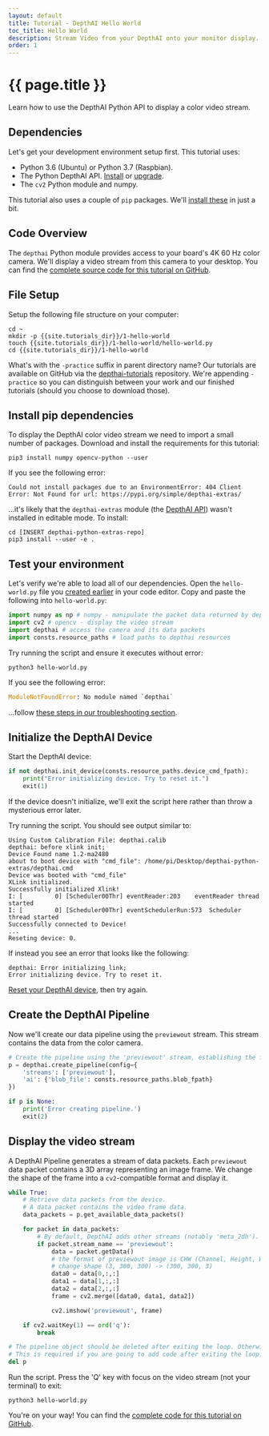 ```yaml
---
layout: default
title: Tutorial - DepthAI Hello World
toc_title: Hello World
description: Stream Video from your DepthAI onto your monitor display.
order: 1
---
```


# {{ page.title }}

Learn how to use the DepthAI Python API to display a color video stream.

## Dependencies

Let's get your development environment setup first. This tutorial uses:

* Python 3.6 (Ubuntu) or Python 3.7 (Raspbian).
* The Python DepthAI API. [Install](/api#install) or [upgrade](/api#upgrade).
* The `cv2` Python module and numpy.  

This tutorial also uses a couple of `pip` packages. We'll [install these](#install-pip-dependencies) in just a bit.

## Code Overview

The `depthai` Python module provides access to your board's 4K 60 Hz color camera. We'll display a video stream from this camera to your desktop. You can find the [complete source code for this tutorial on GitHub](https://github.com/luxonis/depthai-tutorials/tree/master/1-hello-world).

## File Setup

Setup the following file structure on your computer:

```
cd ~
mkdir -p {{site.tutorials_dir}}/1-hello-world
touch {{site.tutorials_dir}}/1-hello-world/hello-world.py
cd {{site.tutorials_dir}}/1-hello-world
```

What's with the `-practice` suffix in parent directory name? Our tutorials are available on GitHub via the [depthai-tutorials](https://github.com/luxonis/depthai-tutorials) repository. We're appending `-practice` so you can distinguish between your work and our finished tutorials (should you choose to download those).


## Install pip dependencies

To display the DepthAI color video stream we need to import a small number of packages. Download and install the requirements for this tutorial:

```
pip3 install numpy opencv-python --user
```

If you see the following error:

```
Could not install packages due to an EnvironmentError: 404 Client Error: Not Found for url: https://pypi.org/simple/depthai-extras/
```

...it's likely that the `depthai-extras` module (the [DepthAI API](/api)) wasn't installed in editable mode. To install:

```
cd [INSERT depthai-python-extras-repo]
pip3 install --user -e .
```

## Test your environment

Let's verify we're able to load all of our dependencies. Open the `hello-world.py` file you [created earlier](#file-setup) in your code editor. Copy and paste the following into `hello-world.py`:


```py
import numpy as np # numpy - manipulate the packet data returned by depthai
import cv2 # opencv - display the video stream
import depthai # access the camera and its data packets
import consts.resource_paths # load paths to depthai resources
```

Try running the script and ensure it executes without error:

```
python3 hello-world.py
```

If you see the following error:

```py
ModuleNotFoundError: No module named `depthai`
```

...follow [these steps in our troubleshooting section](/troubleshooting/#depthai_import_error).

## Initialize the DepthAI Device

Start the DepthAI device:

```py
if not depthai.init_device(consts.resource_paths.device_cmd_fpath):
    print("Error initializing device. Try to reset it.")
    exit(1)
```

If the device doesn't initialize, we'll exit the script here rather than throw a mysterious error later.

Try running the script. You should see output similar to:

```
Using Custom Calibration File: depthai.calib
depthai: before xlink init;
Device Found name 1.2-ma2480
about to boot device with "cmd_file": /home/pi/Desktop/depthai-python-extras/depthai.cmd
Device was booted with "cmd_file"
XLink initialized.
Successfully initialized Xlink!
I: [         0] [Scheduler00Thr] eventReader:203	eventReader thread started
I: [         0] [Scheduler00Thr] eventSchedulerRun:573	Scheduler thread started
Successfully connected to Device!
...
Reseting device: 0.
```

If instead you see an error that looks like the following:

```
depthai: Error initializing link;
Error initializing device. Try to reset it.
```

[Reset your DepthAI device](/troubleshooting#device_reset), then try again.

## Create the DepthAI Pipeline

Now we'll create our data pipeline using the `previewout` stream. This stream contains the data from the color camera.

```py
# Create the pipeline using the 'previewout' stream, establishing the first connection to the device.
p = depthai.create_pipeline(config={
    'streams': ['previewout'],
    'ai': {'blob_file': consts.resource_paths.blob_fpath}
})

if p is None:
    print('Error creating pipeline.')
    exit(2)
```

## Display the video stream

A DepthAI Pipeline generates a stream of data packets. Each `previewout` data packet contains a 3D array representing an image frame. We change the shape of the frame into a `cv2`-compatible format and display it.

```py
while True:
    # Retrieve data packets from the device.
    # A data packet contains the video frame data.
    data_packets = p.get_available_data_packets()

    for packet in data_packets:
        # By default, DepthAI adds other streams (notably 'meta_2dh'). Only process `previewout`.
        if packet.stream_name == 'previewout':
            data = packet.getData()
            # the format of previewout image is CHW (Channel, Height, Width), but OpenCV needs HWC, so we
            # change shape (3, 300, 300) -> (300, 300, 3)
            data0 = data[0,:,:]
            data1 = data[1,:,:]
            data2 = data[2,:,:]
            frame = cv2.merge([data0, data1, data2])

            cv2.imshow('previewout', frame)

    if cv2.waitKey(1) == ord('q'):
        break

# The pipeline object should be deleted after exiting the loop. Otherwise device will continue working.
# This is required if you are going to add code after exiting the loop.
del p
```

Run the script. Press the 'Q' key with focus on the video stream (not your terminal) to exit:

```
python3 hello-world.py
```

You're on your way! You can find the [complete code for this tutorial on GitHub](https://github.com/luxonis/depthai-tutorials/blob/master/1-hello-world/1-hello_world.py).
